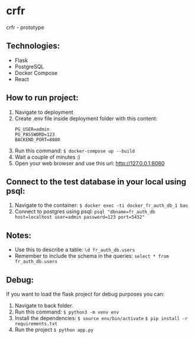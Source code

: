 # crfr
crfr - prototype

## Technologies:
- Flask
- PostgreSQL
- Docker Compose 
- React


## How to run project:
1. Navigate to deployment
1. Create .env file inside deployment folder with this content:
    ```
    PG_USER=admin
    PG_PASSWORD=123
    BACKEND_PORT=8080
    ```
1. Run this command:
    `$ docker-compose up --build`
1. Wait a couple of minutes :) 
1. Open your web browser and use this url:
    http://127.0.0.1:8080


## Connect to the test database in your local using psql:
1. Navigate to the container:
    `$ docker exec -ti docker_fr_auth_db_1 bas`
1. Connect to postgres using psql:
    `psql "dbname=fr_auth_db host=localhost user=admin password=123 port=5432"`

## Notes:
- Use this to describe a table: 
    `\d fr_auth_db.users` 
- Remember to include the schema in the queries: 
    `select * from fr_auth_db.users`

## Debug:
If you want to load the flask project for debug purposes you can:
1. Navigate to back folder.
1. Run this command:
    `$ python3 -m venv env`
1. Install the dependencies:
    `$ source env/bin/activate`
    `$ pip install -r requirements.txt`
1. Run the project 
    `$ python app.py`

    
